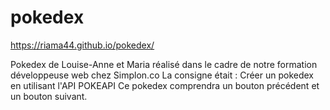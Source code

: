 # pokedex
https://riama44.github.io/pokedex/

Pokedex de Louise-Anne et Maria réalisé dans le cadre de notre formation développeuse web chez Simplon.co
La consigne était :
Créer un pokedex en utilisant l'API POKEAPI 
Ce pokedex comprendra un bouton précédent et un bouton suivant. 

